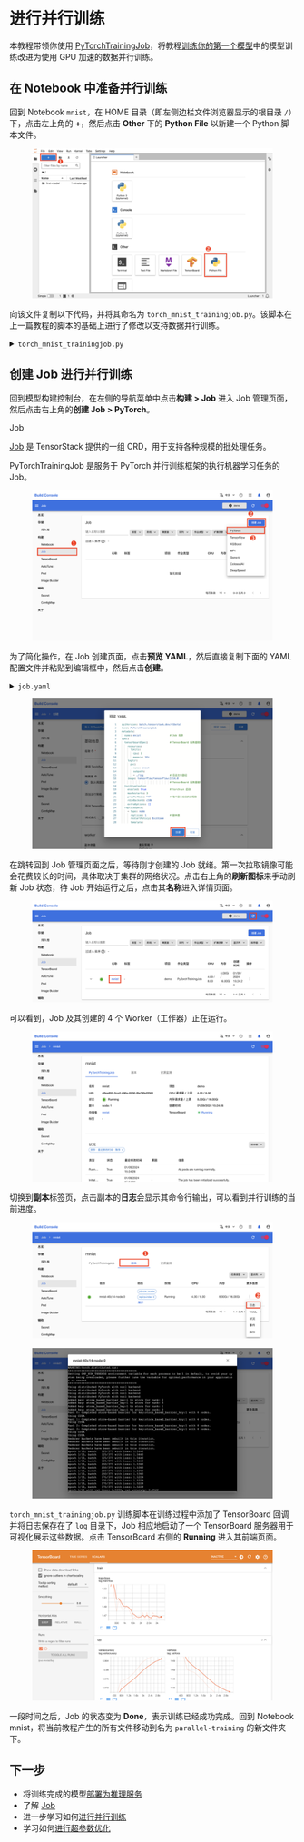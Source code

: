 # 进行并行训练

本教程带领你使用 [PyTorchTrainingJob](../modules/jobs/pytorchtrainingjob.md)，将教程[训练你的第一个模型](./training-first-model.md)中的模型训练改进为使用 GPU 加速的数据并行训练。

## 在 Notebook 中准备并行训练

回到 Notebook `mnist`，在 HOME 目录（即左侧边栏文件浏览器显示的根目录 `/`）下，点击左上角的 **+**，然后点击 **Other** 下的 **Python File** 以新建一个 Python 脚本文件。

<figure class="screenshot">
  <img alt="create-py-file" src="../assets/get-started/parallel-training/create-py-file.png" />
</figure>

向该文件复制以下代码，并将其命名为 `torch_mnist_trainingjob.py`。该脚本在上一篇教程的脚本的基础上进行了修改以支持数据并行训练。

<details><summary><code class="hljs">torch_mnist_trainingjob.py</code></summary>

```python
{{#include ../assets/get-started/parallel-training/torch_mnist_trainingjob.py}}
```

</details>

## 创建 Job 进行并行训练

回到模型构建控制台，在左侧的导航菜单中点击**构建 > Job** 进入 Job 管理页面，然后点击右上角的**创建 Job > PyTorch**。

<aside class="note info">
<div class="title">Job</div>

[Job]((../modules/jobs/index.md)) 是 TensorStack 提供的一组 CRD，用于支持各种规模的批处理任务。

PyTorchTrainingJob 是服务于 PyTorch 并行训练框架的执行机器学习任务的 Job。

</aside>

<figure class="screenshot">
  <img alt="create-job" src="../assets/get-started/parallel-training/create-job.png" />
</figure>

为了简化操作，在 Job 创建页面，点击**预览 YAML**，然后直接复制下面的 YAML 配置文件并粘贴到编辑框中，然后点击**创建**。

<details><summary><code class="hljs">job.yaml</code></summary>

```yaml
{{#include ../assets/get-started/parallel-training/job.yaml}}
```

</details>

<figure class="screenshot">
  <img alt="create-job-detail" src="../assets/get-started/parallel-training/create-job-detail.png" />
</figure>

在跳转回到 Job 管理页面之后，等待刚才创建的 Job 就绪。第一次拉取镜像可能会花费较长的时间，具体取决于集群的网络状况。点击右上角的**刷新图标**来手动刷新 Job 状态，待 Job 开始运行之后，点击其**名称**进入详情页面。

<figure class="screenshot">
  <img alt="job-created" src="../assets/get-started/parallel-training/job-created.png" />
</figure>

可以看到，Job 及其创建的 4 个 Worker（工作器）正在运行。

<figure class="screenshot">
  <img alt="job-detail" src="../assets/get-started/parallel-training/job-detail.png" />
</figure>

切换到**副本**标签页，点击副本的**日志**会显示其命令行输出，可以看到并行训练的当前进度。

<figure class="screenshot">
  <img alt="job-log-view" src="../assets/get-started/parallel-training/job-log-view.png" />
</figure>

<figure class="screenshot">
  <img alt="job-log" src="../assets/get-started/parallel-training/job-log.png" />
</figure>

`torch_mnist_trainingjob.py` 训练脚本在训练过程中添加了 TensorBoard 回调并将日志保存在了 `log` 目录下，Job 相应地启动了一个 TensorBoard 服务器用于可视化展示这些数据。点击 TensorBoard 右侧的 **Running** 进入其前端页面。

<figure class="screenshot">
  <img alt="tensorboard" src="../assets/get-started/parallel-training/tensorboard.png" />
</figure>

一段时间之后，Job 的状态变为 **Done**，表示训练已经成功完成。回到 Notebook mnist，将当前教程产生的所有文件移动到名为 `parallel-training` 的新文件夹下。

## 下一步

* 将训练完成的模型[部署为推理服务](./deploy-model.md)
* 了解 [Job](../modules/jobs/index.md)
* 进一步学习如何[进行并行训练](../tasks/model-training.md)
* 学习如何[进行超参数优化](../tasks/hyperparameter-tuning.md)
